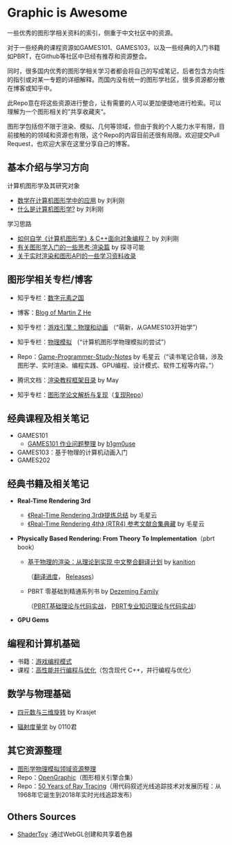 # Graphic is Awesome
一些优秀的图形学相关资料的索引，侧重于中文社区中的资源。  

对于一些经典的课程资源如GAMES101、GAMES103，以及一些经典的入门书籍如PBRT，在Github等社区中已经有推荐和资源整合。  

同时，很多国内优秀的图形学相关学习者都会将自己的写成笔记，后者包含方向性的指引或对某一专题的详细解释。而国内没有统一的图形学社区，很多资源都分散在博客或知乎中。

此Repo意在将这些资源进行整合，让有需要的人可以更加便捷地进行检索。可以理解为一个图形相关的”共享收藏夹“。

图形学包括但不限于渲染、模拟、几何等领域，但由于我的个人能力水平有限，目前接触的的领域和资源也有限，这个Repo的内容目前还很有局限。欢迎提交Pull Request，也欢迎大家在这里分享自己的博客。

## 基本介绍与学习方向

计算机图形学及其研究对象

- [数学在计算机图形学中的应用](http://staff.ustc.edu.cn/~lgliu/Resources/CG/Math_for_CG_Turk_CN.htm) by 刘利刚
- [什么是计算机图形学?](http://staff.ustc.edu.cn/~lgliu/Resources/CG/What_is_CG.htm) by 刘利刚

学习思路

- [如何自学《计算机图形学》& C++面向对象编程？](http://staff.ustc.edu.cn/~lgliu/Resources/CG/How_to_Learn_CG&Coding.htm) by 刘利刚
- [有关图形学入门的一些思考·渲染篇](https://zhuanlan.zhihu.com/p/288276231) by 探寻可能
- [关于实时渲染和图形API的一些学习资料收录](https://zhuanlan.zhihu.com/p/456417172)

## 图形学相关专栏/博客
- 知乎专栏：[数字元素之国](https://www.zhihu.com/column/c_1026053199056265216) 
- 博客：[Blog of Martin Z He](http://blog.apassbydreg.work/)  
- 知乎专栏：[游戏引擎：物理和动画](https://zhuanlan.zhihu.com/c_1446196282121043968) （“萌新，从GAMES103开始学”）
- 知乎专栏：[物理模拟](https://www.zhihu.com/column/c_1445731604303523840) （“计算机图形学物理模拟的尝试”）
- Repo：[Game-Programmer-Study-Notes](https://github.com/QianMo/Game-Programmer-Study-Notes)  by 毛星云（“读书笔记合辑，涉及图形学、实时渲染、编程实践、GPU编程、设计模式、软件工程等内容。”）


- 腾讯文档：[渲染教程框架目录](https://docs.qq.com/doc/DUFdKZE1oVFd3ZlBs) by May
- 知乎专栏：[图形学论文解析与复现](https://zhuanlan.zhihu.com/p/357265599)（[复现Repo](https://github.com/AngelMonica126/GraphicAlgorithm)）

## 经典课程及相关笔记

- GAMES101
  - [GAMES101 作业问题整理](https://zhuanlan.zhihu.com/p/375391720) by [b1gm0use](https://www.zhihu.com/people/b1gm0use)
- GAMES103：基于物理的计算机动画入门
- GAMES202

## 经典书籍及相关笔记

- **Real-Time Rendering 3rd**
  - [《Real-Time Rendering 3rd》提炼总结](https://github.com/QianMo/Real-Time-Rendering-3rd-CN-Summary-Ebook) by 毛星云
  - [《Real-Time Rendering 4th》 (RTR4) 参考文献合集典藏](https://github.com/QianMo/Real-Time-Rendering-4th-Bibliography-Collection) by 毛星云
  
- **Physically Based Rendering: From Theory To Implementation**（pbrt book）

  - [基于物理的渲染：从理论到实现 中文整合翻译计划](https://github.com/kanition/pbrtbook) by [kanition](https://github.com/kanition)

    （[翻译进度](https://github.com/kanition/pbrtbook/projects/1)， [Releases](https://github.com/kanition/pbrtbook/releases)）

  - PBRT 零基础到精通系列书 by [Dezeming Family](https://dezeming.top/)

    （[PBRT基础理论与代码实战](https://dezeming.top/?page_id=50)， [PBRT专业知识理论与代码实战](https://dezeming.top/?page_id=342)）

- **GPU Gems**

## 编程和计算机基础

- 书籍：[游戏编程模式](https://gpp.tkchu.me/)
- 课程：[高性能并行编程与优化](https://github.com/parallel101/course)（包含现代 C++，并行编程与优化）

## 数学与物理基础

- [四元数与三维旋转](https://krasjet.github.io/quaternion/) by Krasjet

- [辐射度量学](https://zhuanlan.zhihu.com/p/139468429) by 0110君

## 其它资源整理
- [图形学物理模拟领域资源整理](https://zhuanlan.zhihu.com/p/444931303)
- Repo：[OpenGraphic](https://github.com/Gforcex/OpenGraphic)（图形相关引擎合集）
- Repo：[50 Years of Ray Tracing](https://github.com/neil3d/50YearsOfRayTracing)（用代码叙述光线追踪技术对发展历程：从1968年它诞生到2018年实时光线追踪发布）

## Others Sources

- [ShaderToy](https://www.shadertoy.com/) :通过WebGL创建和共享着色器

